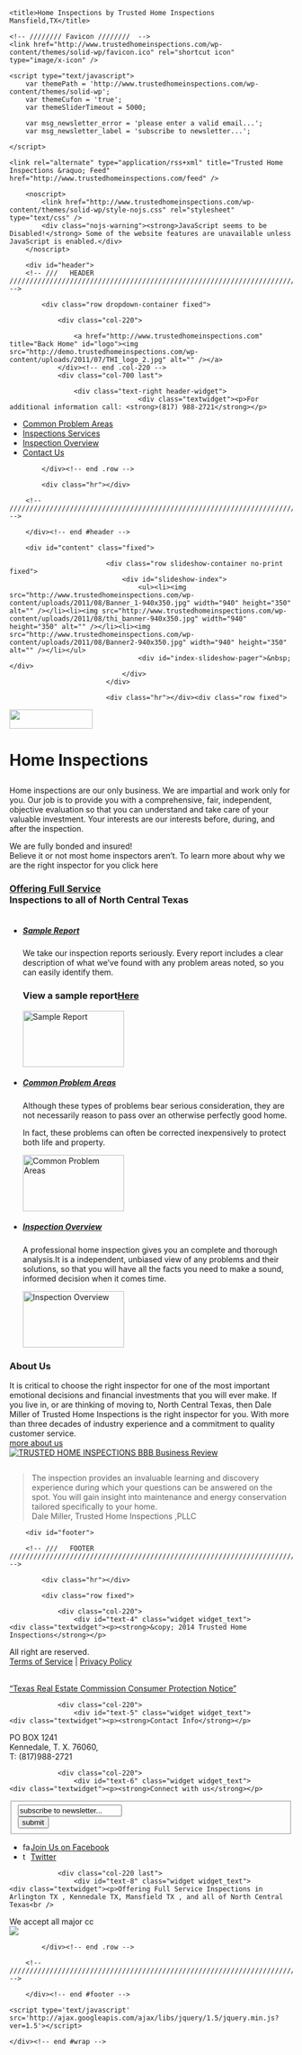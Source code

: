 <!DOCTYPE html PUBLIC "-//W3C//DTD XHTML 1.0 Strict//EN" "http://www.w3.org/TR/xhtml1/DTD/xhtml1-strict.dtd">
<!--[if lt IE 7 ]> <html class="ie6" xmlns="http://www.w3.org/1999/xhtml" lang="en-US" > <![endif]-->
<!--[if IE 7 ]>    <html class="ie7" xmlns="http://www.w3.org/1999/xhtml" lang="en-US" > <![endif]-->
<!--[if IE 8 ]>    <html class="ie8" xmlns="http://www.w3.org/1999/xhtml" lang="en-US" > <![endif]-->
<!--[if IE 9 ]>    <html class="ie9" xmlns="http://www.w3.org/1999/xhtml" lang="en-US" > <![endif]-->
<!--[if (gt IE 9)|!(IE)]><!--> <html xmlns="http://www.w3.org/1999/xhtml" lang="en-US" > <!--<![endif]-->
<head>
	<meta http-equiv="Content-Type" content="text/html; charset=utf-8" />
	
	<title>Home Inspections by Trusted Home Inspections Mansfield,TX</title>
	
	<!-- //////// Favicon ////////  -->
	<link href="http://www.trustedhomeinspections.com/wp-content/themes/solid-wp/favicon.ico" rel="shortcut icon" type="image/x-icon" />
	
	<script type="text/javascript">
		var themePath = 'http://www.trustedhomeinspections.com/wp-content/themes/solid-wp';
		var themeCufon = 'true';
		var themeSliderTimeout = 5000;
		
		var msg_newsletter_error = 'please enter a valid email...';
		var msg_newsletter_label = 'subscribe to newsletter...';
		
	</script>
	
	<link rel="alternate" type="application/rss+xml" title="Trusted Home Inspections &raquo; Feed" href="http://www.trustedhomeinspections.com/feed" />
<link rel="alternate" type="application/rss+xml" title="Trusted Home Inspections &raquo; Comments Feed" href="http://www.trustedhomeinspections.com/comments/feed" />
<link rel="alternate" type="application/rss+xml" title="Trusted Home Inspections &raquo; homepage Comments Feed" href="http://www.trustedhomeinspections.com/homepage/feed" />
		<script type="text/javascript">
			window._wpemojiSettings = {"baseUrl":"http:\/\/s.w.org\/images\/core\/emoji\/72x72\/","ext":".png","source":{"concatemoji":"http:\/\/www.trustedhomeinspections.com\/wp-includes\/js\/wp-emoji-release.min.js?ver=4.3.18"}};
			!function(a,b,c){function d(a){var c=b.createElement("canvas"),d=c.getContext&&c.getContext("2d");return d&&d.fillText?(d.textBaseline="top",d.font="600 32px Arial","flag"===a?(d.fillText(String.fromCharCode(55356,56812,55356,56807),0,0),c.toDataURL().length>3e3):(d.fillText(String.fromCharCode(55357,56835),0,0),0!==d.getImageData(16,16,1,1).data[0])):!1}function e(a){var c=b.createElement("script");c.src=a,c.type="text/javascript",b.getElementsByTagName("head")[0].appendChild(c)}var f,g;c.supports={simple:d("simple"),flag:d("flag")},c.DOMReady=!1,c.readyCallback=function(){c.DOMReady=!0},c.supports.simple&&c.supports.flag||(g=function(){c.readyCallback()},b.addEventListener?(b.addEventListener("DOMContentLoaded",g,!1),a.addEventListener("load",g,!1)):(a.attachEvent("onload",g),b.attachEvent("onreadystatechange",function(){"complete"===b.readyState&&c.readyCallback()})),f=c.source||{},f.concatemoji?e(f.concatemoji):f.wpemoji&&f.twemoji&&(e(f.twemoji),e(f.wpemoji)))}(window,document,window._wpemojiSettings);
		</script>
		<style type="text/css">
img.wp-smiley,
img.emoji {
	display: inline !important;
	border: none !important;
	box-shadow: none !important;
	height: 1em !important;
	width: 1em !important;
	margin: 0 .07em !important;
	vertical-align: -0.1em !important;
	background: none !important;
	padding: 0 !important;
}
</style>
<link rel='stylesheet' id='theme-style-css'  href='http://www.trustedhomeinspections.com/wp-content/themes/solid-wp/style.css?ver=4.3.18' type='text/css' media='all' />
<link rel='stylesheet' id='theme-skin-css'  href='http://www.trustedhomeinspections.com/wp-content/themes/solid-wp/_skins/default.css?ver=4.3.18' type='text/css' media='all' />
<link rel='stylesheet' id='theme-style-print-css'  href='http://www.trustedhomeinspections.com/wp-content/themes/solid-wp/style-print.css?ver=1.0' type='text/css' media='print' />
<link rel='stylesheet' id='plugin-tipsy-css-css'  href='http://www.trustedhomeinspections.com/wp-content/themes/solid-wp/_layout/js/tipsy/css.tipsy.css?ver=4.3.18' type='text/css' media='all' />
<link rel='stylesheet' id='plugin-prettyPhoto-css-css'  href='http://www.trustedhomeinspections.com/wp-content/themes/solid-wp/_layout/js/prettyphoto/css.prettyPhoto.css?ver=4.3.18' type='text/css' media='all' />
<link rel='stylesheet' id='plugin-validity-css-css'  href='http://www.trustedhomeinspections.com/wp-content/themes/solid-wp/_layout/js/validity/css.validity.css?ver=4.3.18' type='text/css' media='all' />
<script type='text/javascript' src='http://www.trustedhomeinspections.com/wp-content/plugins/si-contact-form/captcha-secureimage/ctf_captcha.js?ver=4.3.18'></script>
<link rel="EditURI" type="application/rsd+xml" title="RSD" href="http://www.trustedhomeinspections.com/xmlrpc.php?rsd" />
<link rel="wlwmanifest" type="application/wlwmanifest+xml" href="http://www.trustedhomeinspections.com/wp-includes/wlwmanifest.xml" /> 
<meta name="generator" content="WordPress 4.3.18" />
<link rel='canonical' href='http://www.trustedhomeinspections.com/' />
<link rel='shortlink' href='http://www.trustedhomeinspections.com/' />
<meta name="description" content="If you live in, or are thinking of moving to, North Central Texas then Dale Miller of Trusted Home Inspections is the right inspector for you." />
<meta name="keywords" content="property inspector, property inspections, commercial property inspector, commercial property inspections home inspector, certified home inspector" />
<script  type="text/javascript">var _gaq = _gaq || [];
  _gaq.push(['_setAccount', 'UA-20502035-1']);
  _gaq.push(['_trackPageview']);

  (function() {
    var ga = document.createElement('script'); ga.type = 'text/javascript'; ga.async = true;
    ga.src = ('https:' == document.location.protocol ? 'https://ssl' : 'http://www') + '.google-analytics.com/ga.js';
    var s = document.getElementsByTagName('script')[0]; s.parentNode.insertBefore(ga, s);
  })();
</script></head>
<body class="home page page-id-133 page-template-default"> 
	<div id="wrap">
	
		<noscript>
			<link href="http://www.trustedhomeinspections.com/wp-content/themes/solid-wp/style-nojs.css" rel="stylesheet" type="text/css" /> 
			<div class="nojs-warning"><strong>JavaScript seems to be Disabled!</strong> Some of the website features are unavailable unless JavaScript is enabled.</div>
		</noscript>
		
		<div id="header">
		<!-- ///   HEADER   /////////////////////////////////////////////////////////////////////////////////////////////////////////////// -->
		
			<div class="row dropdown-container fixed">
			
				<div class="col-220">
				
					<a href="http://www.trustedhomeinspections.com" title="Back Home" id="logo"><img src="http://demo.trustedhomeinspections.com/wp-content/uploads/2011/07/THI_logo_2.jpg" alt="" /></a>				
				</div><!-- end .col-220 -->	
				<div class="col-700 last">

					<div class="text-right header-widget">
									<div class="textwidget"><p>For additional information call: <strong>(817) 988-2721</strong></p>
</div>
							</div>
					<div class="menu-top-menu-container"><ul id="dropdown-menu" class="menu"><li id="menu-item-163" ><a href="http://www.trustedhomeinspections.com/common-problem-areas">Common Problem Areas</a></li>
<li id="menu-item-166" ><a href="http://www.trustedhomeinspections.com/inspection-services">Inspections Services</a></li>
<li id="menu-item-170" ><a href="http://www.trustedhomeinspections.com/inspection-overview">Inspection Overview</a></li>
<li id="menu-item-171" ><a href="http://www.trustedhomeinspections.com/contact-us">Contact Us</a></li>
</ul></div>				</div><!-- end .col-700 -->	
				
			</div><!-- end .row -->
			
			<div class="hr"></div>

		<!-- /////////////////////////////////////////////////////////////////////////////////////////////////////////////////////////// -->
		
		</div><!-- end #header -->
		
		<div id="content" class="fixed">
			 
							<div class="row slideshow-container no-print fixed">
								<div id="slideshow-index">
									<ul><li><img src="http://www.trustedhomeinspections.com/wp-content/uploads/2011/08/Banner_1-940x350.jpg" width="940" height="350" alt="" /></li><li><img src="http://www.trustedhomeinspections.com/wp-content/uploads/2011/08/thi_banner-940x350.jpg" width="940" height="350" alt="" /></li><li><img src="http://www.trustedhomeinspections.com/wp-content/uploads/2011/08/Banner2-940x350.jpg" width="940" height="350" alt="" /></li></ul>
									<div id="index-slideshow-pager">&nbsp;</div>
								</div> 
							</div>
							
							<div class="hr"></div><div class="row fixed">
<div class="col-220 ">
<img class="alignnone size-full wp-image-216" title="Home Inspector" src="http://www.trustedhomeinspections.com/wp-content/uploads/2011/08/weonly.png" alt="" width="148" height="34" /></p>
<h1>Home Inspections</p>
</h1>
<p>Home inspections are our only business. We are impartial and work only for you. Our job is to provide you with a comprehensive, fair, independent, objective evaluation so that you can understand and take care of your valuable investment. Your interests are our interests before, during, and after the inspection.</p>
<p>We are fully bonded and insured!<br />
Believe it or not most home inspectors aren&#8217;t. To learn more about why we are the right inspector for you click here
</p></div>
<div class="col-700  last">
<div class="col-220 ">
<h3><a title="Prices" href="http://trustedhomeinspections.com/home-inspection-prices" rel="nofollow">Offering Full Service </a> <br /> Inspections to all of North Central Texas</h3>
</div>
<div class="col-460  last">
<p class="text-right"><img src="http://demo.trustedhomeinspections.com/wp-content/uploads/2011/07/calltodaydale.jpg" alt="" /></p>
</div>
<ul id="services-overview" class="fixed">
<li class="first">
<h5><a href="/sample-report">Sample Report</a></h5>
<p>We take our inspection reports seriously. Every report includes a clear description of what we’ve found with any problem areas noted, so you can easily identify them.</p>
<h3>View a sample report<a href="/sample-report" rel="nofollow">Here</a></h3>
<div><img src="http://demo.trustedhomeinspections.com/wp-content/uploads/2011/07/icon_pdf-160x100.jpg" alt="Sample Report" width="180" height="100" /></div>
</li>
<li>
<h5><a href="/common-problem-areas" rel="nofollow">Common Problem Areas</a></h5>
<p>Although these types of problems bear serious consideration, they are not necessarily reason to pass over an otherwise perfectly good home.</p>
<p>In fact, these problems can often be corrected inexpensively to protect both life and property.</p>
<div><img src="http://demo.trustedhomeinspections.com/wp-content/uploads/2011/07/icon_problem-160x100.jpg" alt="Common Problem Areas" width="180" height="100" /></div>
</li>
<li>
<h5><a href="/inspection-overview">Inspection Overview</a></h5>
<p>A professional home inspection gives you an complete and thorough analysis.It is a independent, unbiased view of any problems and their solutions, so that you will have all the facts you need to make a sound, informed decision when it comes time.</p>
<div><img src="http://demo.trustedhomeinspections.com/wp-content/uploads/2011/07/icon_checklist-160x100.jpg" alt="Inspection Overview" width="180" height="100" /></div>
</li>
</ul>
</div>
</div>
<div class="hr "></div>
<div class="row fixed">
<div class="col-220 ">
<h3>About Us </p>
</h3>
<p>It is critical to choose the right inspector for one of the most important emotional decisions and financial investments that you will ever make. If you live in, or are thinking of moving to, North Central Texas, then Dale Miller of Trusted Home Inspections is the right inspector for you. With more than three decades of industry experience and a commitment to quality customer service.<br />
<a title="About" href="http://www.trustedhomeinspections.com/about-us">more about us</a><br />
<a title="TRUSTED HOME INSPECTIONS BBB Business Review" href="http://www.bbb.org/fort-worth/business-reviews/home-inspection-service/trusted-home-inspections-in-kennedale-tx-191924926/#bbbonlineclick" target="_BLANK"><img src="http://ourbbbonline2.bbb.org/fort-worth/BBBOnlineSeal/191924926/H1/0/seal.png" alt=" TRUSTED HOME INSPECTIONS BBB Business Review" border="0" /></a>
</div>
<div class="col-220 ">
<img src="http://demo.trustedhomeinspections.com/wp-content/uploads/2011/07/dalemiller2.jpg" alt="" />
</div>
<div class="col-460  last">
<blockquote class="clear "><p> The inspection provides an invaluable learning and discovery experience during which your questions can be answered on the spot. You will gain insight into maintenance and energy conservation tailored specifically to your home.<br /><span>Dale Miller, Trusted Home Inspections ,PLLC</span></p>
</blockquote>
<div class="hr "></div>
<p><a title="Nachi" href="http://www.nachi.org/verify.php?nachiid=NACHI06070380" target="_blank"></p>
<div class="client-small mright">
<div style="background:url(http://demo.trustedhomeinspections.com/wp-content/uploads/2011/07/nachi-cert.gif) no-repeat center center;" class="client-logo"></div>
</div>
<p></a></p>
<div class="client-small mright">
<div style="background:url(http://www.trustedhomeinspections.com/wp-content/themes/trustedhome/images/logo_15.jpg) no-repeat center center;" class="client-logo"></div>
</div>
<div class="client-small mright">
<div style="background:url(http://www.trustedhomeinspections.com/wp-content/themes/trustedhome/images/logo_16.jpg) no-repeat center center;" class="client-logo"></div>
</div>
<div class="client-small mright">
<div style="background:url(http://www.trustedhomeinspections.com/wp-content/uploads/2011/10/nawt-100-100.jpg) no-repeat center center;" class="client-logo"></div>
</div>
</div>
</div>
		</div>	
	

		<div id="footer">
		
		<!-- ///   FOOTER   //////////////////////////////////////////////////////////////////////////////////////////////////////////// -->

			<div class="hr"></div>	
			
			<div class="row fixed">
								
				<div class="col-220">
					<div id="text-4" class="widget widget_text">			<div class="textwidget"><p><strong>&copy; 2014 Trusted Home Inspections</strong></p>
<p class="last"> All right are reserved. <br /><a href="#">Terms of Service</a> | <a href="http://trustedhomeinspections.com/privacy-policy" rel="nofollow">Privacy Policy</a></p>
<p><a href="http://www.trec.state.tx.us/pdf/forms/miscellaneous/cn1-2.pdf"><br />
&#8220;Texas Real Estate Commission Consumer Protection Notice&#8221;</a></p>
</div>
		</div>				</div><!-- end .col-220 -->
				
				<div class="col-220">
					<div id="text-5" class="widget widget_text">			<div class="textwidget"><p><strong>Contact Info</strong></p>
<p class="last">PO BOX 1241<br />Kennedale, T. X. 76060, <br />T: (817)988-2721</p>
</div>
		</div>				</div><!-- end .col-220 -->
				
				<div class="col-220">
					<div id="text-6" class="widget widget_text">			<div class="textwidget"><p><strong>Connect with us</strong></p>
<form method="get" action="#" id="newsletter-subscribe">
<fieldset>
							<input type="text" onblur="if(this.value=='') this.value='subscribe to newsletter...'" onfocus="if(this.value=='subscribe to newsletter...')this.value='';" value="subscribe to newsletter..." id="subscribe-email" class="text" /><br />
							<input type="submit" value="submit" class="subscribe-submit-btn" /><br />
						</fieldset>
</form>
<ul id="social-media" class="fixed">
<li><img src="http://www.trustedhomeinspections.com/wp-content/themes/solid-wp/_layout/images/social-icons/facebook.png" width="14" height="14" alt="facebook" /><a href="http://www.facebook.com/pages/Trusted-Home-Inspections/198022233588144">Join Us on Facebook</a></li>
<li><img src="http://www.trustedhomeinspections.com/wp-content/themes/solid-wp/_layout/images/social-icons/twitter.png"  width="14" height="14" alt="twitter" /><a href="http://twitter.com/TrustedHomeIns">Twitter</a></li>
</ul>
</div>
		</div>				</div><!-- end .col-220 -->
				
				<div class="col-220 last">
					<div id="text-8" class="widget widget_text">			<div class="textwidget"><p>Offering Full Service Inspections in Arlington TX , Kennedale TX, Mansfield TX , and all of North Central Texas<br />
We accept all major cc<br />
<img src="http://www.trustedhomeinspections.com/wp-content/uploads/2014/03/Credit-Card-Logos-e1394317237755.jpg" /></p>
</div>
		</div>				</div><!-- end .col-220 -->
			
			</div><!-- end .row -->
			
		<!-- ////////////////////////////////////////////////////////////////////////////////////////////////////////////////////////// -->
		
		</div><!-- end #footer -->

	<script type='text/javascript' src='http://ajax.googleapis.com/ajax/libs/jquery/1.5/jquery.min.js?ver=1.5'></script>
<script type='text/javascript' src='http://www.trustedhomeinspections.com/wp-content/themes/solid-wp/_layout/js/cufon/cufon.js?ver=1.0'></script>
<script type='text/javascript' src='http://www.trustedhomeinspections.com/wp-content/themes/solid-wp/_layout/js/cufon/cufon-font.js?ver=1.0'></script>
<script type='text/javascript' src='http://www.trustedhomeinspections.com/wp-content/themes/solid-wp/_layout/js/tipsy/jquery.tipsy.js?ver=1.0'></script>
<script type='text/javascript' src='http://www.trustedhomeinspections.com/wp-content/themes/solid-wp/_layout/js/prettyphoto/jquery.prettyPhoto.js?ver=1.0'></script>
<script type='text/javascript' src='http://www.trustedhomeinspections.com/wp-content/themes/solid-wp/_layout/js/validity/jquery.validity.js?ver=1.0'></script>
<script type='text/javascript' src='http://www.trustedhomeinspections.com/wp-content/themes/solid-wp/_layout/js/cycle/jquery.cycle.all.min.js?ver=1.0'></script>
<script type='text/javascript' src='http://www.trustedhomeinspections.com/wp-content/themes/solid-wp/_layout/js/tabify/jquery.tabify-1.4.js?ver=1.0'></script>
<script type='text/javascript' src='http://www.trustedhomeinspections.com/wp-content/themes/solid-wp/_layout/js/accordion/jquery.accordion.js?ver=1.0'></script>
<script type='text/javascript' src='http://maps.google.com/maps?file=api&#038;v=2&#038;key=ABQIAAAAbAjJOQtJvVIO-RYO161E0BTwGoaTYq9xRH0NdKOx76R2cI8B1hRWm5gFZli5tWbgNcpMvkj7iq3v1Q&#038;ver=1.0'></script>
<script type='text/javascript' src='http://www.trustedhomeinspections.com/wp-content/themes/solid-wp/_layout/js/gmap/jquery.gmap-1.1.0-min.js?ver=1.0'></script>
<script type='text/javascript' src='http://www.trustedhomeinspections.com/wp-content/themes/solid-wp/_layout/js/scripts.js?ver=1.0'></script>
<script type='text/javascript' src='http://www.trustedhomeinspections.com/wp-content/themes/solid-wp/_layout/js/plugins.js?ver=1.0'></script>
	
	</div><!-- end #wrap -->

	
</body>
</html>
